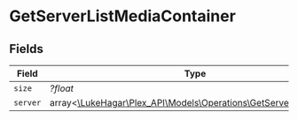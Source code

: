 # GetServerListMediaContainer


## Fields

| Field                                                                                                              | Type                                                                                                               | Required                                                                                                           | Description                                                                                                        | Example                                                                                                            |
| ------------------------------------------------------------------------------------------------------------------ | ------------------------------------------------------------------------------------------------------------------ | ------------------------------------------------------------------------------------------------------------------ | ------------------------------------------------------------------------------------------------------------------ | ------------------------------------------------------------------------------------------------------------------ |
| `size`                                                                                                             | *?float*                                                                                                           | :heavy_minus_sign:                                                                                                 | N/A                                                                                                                | 1                                                                                                                  |
| `server`                                                                                                           | array<[\LukeHagar\Plex_API\Models\Operations\GetServerListServer](../../Models/Operations/GetServerListServer.md)> | :heavy_minus_sign:                                                                                                 | N/A                                                                                                                |                                                                                                                    |